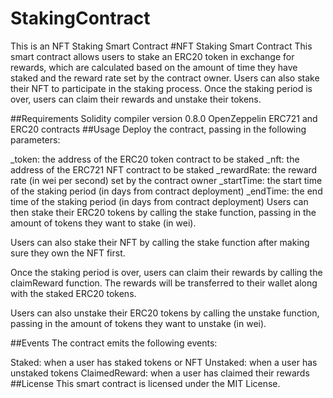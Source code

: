 # StakingContract
This is an NFT Staking Smart Contract
#NFT Staking Smart Contract
This smart contract allows users to stake an ERC20 token in exchange for rewards, which are calculated based on the amount of time they have staked and the reward rate set by the contract owner. Users can also stake their NFT to participate in the staking process. Once the staking period is over, users can claim their rewards and unstake their tokens.

##Requirements
Solidity compiler version 0.8.0
OpenZeppelin ERC721 and ERC20 contracts
##Usage
Deploy the contract, passing in the following parameters:

_token: the address of the ERC20 token contract to be staked
_nft: the address of the ERC721 NFT contract to be staked
_rewardRate: the reward rate (in wei per second) set by the contract owner
_startTime: the start time of the staking period (in days from contract deployment)
_endTime: the end time of the staking period (in days from contract deployment)
Users can then stake their ERC20 tokens by calling the stake function, passing in the amount of tokens they want to stake (in wei).

Users can also stake their NFT by calling the stake function after making sure they own the NFT first.

Once the staking period is over, users can claim their rewards by calling the claimReward function. The rewards will be transferred to their wallet along with the staked ERC20 tokens.

Users can also unstake their ERC20 tokens by calling the unstake function, passing in the amount of tokens they want to unstake (in wei).

##Events
The contract emits the following events:

Staked: when a user has staked tokens or NFT
Unstaked: when a user has unstaked tokens
ClaimedReward: when a user has claimed their rewards
##License
This smart contract is licensed under the MIT License.
